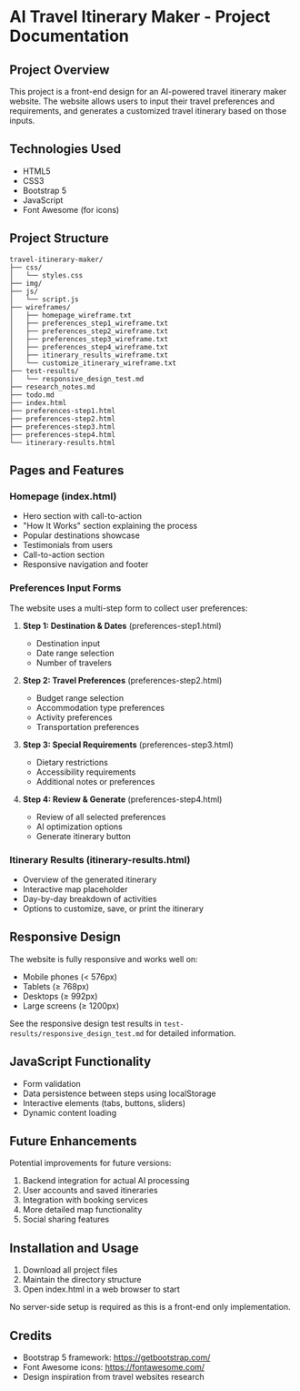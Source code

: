 # AI Travel Itinerary Maker - Project Documentation

## Project Overview
This project is a front-end design for an AI-powered travel itinerary maker website. The website allows users to input their travel preferences and requirements, and generates a customized travel itinerary based on those inputs.

## Technologies Used
- HTML5
- CSS3
- Bootstrap 5
- JavaScript
- Font Awesome (for icons)

## Project Structure
```
travel-itinerary-maker/
├── css/
│   └── styles.css
├── img/
├── js/
│   └── script.js
├── wireframes/
│   ├── homepage_wireframe.txt
│   ├── preferences_step1_wireframe.txt
│   ├── preferences_step2_wireframe.txt
│   ├── preferences_step3_wireframe.txt
│   ├── preferences_step4_wireframe.txt
│   ├── itinerary_results_wireframe.txt
│   └── customize_itinerary_wireframe.txt
├── test-results/
│   └── responsive_design_test.md
├── research_notes.md
├── todo.md
├── index.html
├── preferences-step1.html
├── preferences-step2.html
├── preferences-step3.html
├── preferences-step4.html
└── itinerary-results.html
```

## Pages and Features

### Homepage (index.html)
- Hero section with call-to-action
- "How It Works" section explaining the process
- Popular destinations showcase
- Testimonials from users
- Call-to-action section
- Responsive navigation and footer

### Preferences Input Forms
The website uses a multi-step form to collect user preferences:

1. **Step 1: Destination & Dates** (preferences-step1.html)
   - Destination input
   - Date range selection
   - Number of travelers

2. **Step 2: Travel Preferences** (preferences-step2.html)
   - Budget range selection
   - Accommodation type preferences
   - Activity preferences
   - Transportation preferences

3. **Step 3: Special Requirements** (preferences-step3.html)
   - Dietary restrictions
   - Accessibility requirements
   - Additional notes or preferences

4. **Step 4: Review & Generate** (preferences-step4.html)
   - Review of all selected preferences
   - AI optimization options
   - Generate itinerary button

### Itinerary Results (itinerary-results.html)
- Overview of the generated itinerary
- Interactive map placeholder
- Day-by-day breakdown of activities
- Options to customize, save, or print the itinerary

## Responsive Design
The website is fully responsive and works well on:
- Mobile phones (< 576px)
- Tablets (≥ 768px)
- Desktops (≥ 992px)
- Large screens (≥ 1200px)

See the responsive design test results in `test-results/responsive_design_test.md` for detailed information.

## JavaScript Functionality
- Form validation
- Data persistence between steps using localStorage
- Interactive elements (tabs, buttons, sliders)
- Dynamic content loading

## Future Enhancements
Potential improvements for future versions:
1. Backend integration for actual AI processing
2. User accounts and saved itineraries
3. Integration with booking services
4. More detailed map functionality
5. Social sharing features

## Installation and Usage
1. Download all project files
2. Maintain the directory structure
3. Open index.html in a web browser to start

No server-side setup is required as this is a front-end only implementation.

## Credits
- Bootstrap 5 framework: https://getbootstrap.com/
- Font Awesome icons: https://fontawesome.com/
- Design inspiration from travel websites research
